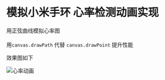 模拟小米手环 心率检测动画实现
====

用正弦曲线模拟心率图<br><br>
用`canvas.drawPath` 代替 `canvas.drawPoint` 提升性能

效果图如下<br>


![心率动画](http://img2.tbcdn.cn/L1/461/1/e6a8a77db9e846c0ae0b9a4b980156fde5a40e05.gif)  
